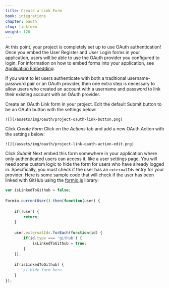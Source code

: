 ```yaml
---
title: Create a Link Form
book: integrations
chapter: oauth
slug: linkform
weight: 120
---
```

At this point, your project is completely set up to use OAuth authentication! Once you embed the User Register and User Login forms in your application, users will be able to use the OAuth provider you configured to login. For information on how to embed forms into your application, see [Application Embedding](/api/#angular).

If you want to let users authenticate with both a traditional username-password pair or an OAuth provider, then one extra step is necessary to allow users who created an account with a username and password to link their existing account with an OAuth provider.

Create an OAuth Link form in your project.
Edit the default Submit button to be an OAuth button with the settings below:

    ![](/assets/img/oauth/project-oauth-link-button.png)

Click *Create Form*
Click on the *Actions* tab and add a new OAuth Action with the settings below:

    ![](/assets/img/oauth/project-link-oauth-action-edit.png)

Click *Submit*
Next embed this form somewhere in your application where only authenticated users can access it, like a user settings page. 
You will need some custom logic to hide the form for users who have already logged in. Specifically, you must check if the user has an `externalIds` entry for your provider. Here is some sample code that will check if the user has been linked with GitHub using the [formio.js](https://github.com/formio/formio.js) library:

```javascript
var isLinkedToGithub = false;

Formio.currentUser().then(function(user) {

    if(!user) {
        return;
    }

    user.externalIds.forEach(function(id) {
        if(id.type === 'github') {
            isLinkedToGithub = true;
        }
    });

    if(isLinkedToGithub) {
        // Hide form here
    }
});
```
